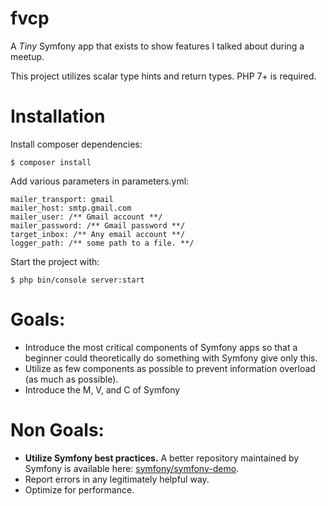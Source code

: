 fvcp
====

A *Tiny* Symfony app that exists to show features I talked about during a meetup.

This project utilizes scalar type hints and return types. PHP 7+ is required.

Installation
============

Install composer dependencies:

    $ composer install

Add various parameters in parameters.yml:

    mailer_transport: gmail
    mailer_host: smtp.gmail.com
    mailer_user: /** Gmail account **/
    mailer_password: /** Gmail password **/
    target_inbox: /** Any email account **/
    logger_path: /** some path to a file. **/

Start the project with:

    $ php bin/console server:start
    
    

Goals:
======

* Introduce the most critical components of Symfony apps so that a beginner could theoretically do something with Symfony give only this.
* Utilize as few components as possible to prevent information overload (as much as possible).
* Introduce the M, V, and C of Symfony

Non Goals:
==========

* **Utilize Symfony best practices.** A better repository maintained by Symfony is available here: [symfony/symfony-demo](https://github.com/symfony/symfony-demo).
* Report errors in any legitimately helpful way.
* Optimize for performance.

